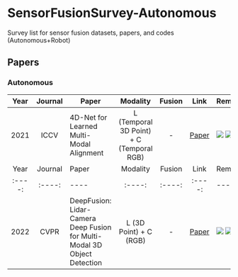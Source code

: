 # SensorFusionSurvey-Autonomous
Survey list for sensor fusion datasets, papers, and codes (Autonomous+Robot)

<!--Paper-->
## Papers
### Autonomous
| Year | Journal | Paper | Modality | Fusion | Link | Remarks | Read |
| :----: | :----: | ---- | :----: | :----: | :----: | ---- | ---- |
| 2021 | ICCV | 4D-Net for Learned Multi-Modal Alignment | L (Temporal 3D Point) + C (Temporal RGB)  | - | [Paper](https://openaccess.thecvf.com/content/ICCV2021/papers/Piergiovanni_4D-Net_for_Learned_Multi-Modal_Alignment_ICCV_2021_paper.pdf) | <img src="https://img.shields.io/badge/Institution-Google Research-brightgreen"/> <img src="https://img.shields.io/badge/Dataset-Waymo Open-brightgreen"/> | <img src="https://img.shields.io/badge/Read-O-blue"/> |
| Year | Journal | Paper | Modality | Fusion | Link | Remarks | Read |
| :----: | :----: | ---- | :----: | :----: | :----: | ---- | ---- |
| 2022 | CVPR | DeepFusion: Lidar-Camera Deep Fusion for Multi-Modal 3D Object Detection | L (3D Point) + C (RGB)  | - | [Paper]([https://openaccess.thecvf.com/content/ICCV2021/papers/Piergiovanni_4D-Net_for_Learned_Multi-Modal_Alignment_ICCV_2021_paper.pdf](https://arxiv.org/pdf/2203.08195.pdf)) | <img src="https://img.shields.io/badge/Institution-Google Research-brightgreen"/> <img src="https://img.shields.io/badge/Dataset-Waymo Open-brightgreen"/> | <img src="https://img.shields.io/badge/Read-O-blue"/> |

